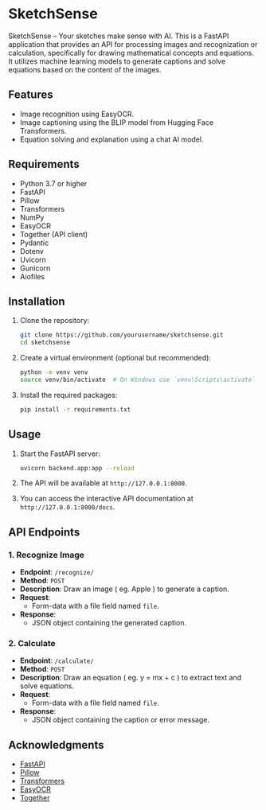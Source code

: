 # SketchSense

SketchSense – Your sketches make sense with AI. This is a FastAPI application that provides an API for processing images and recognization or calculation, specifically for drawing mathematical concepts and equations. It utilizes machine learning models to generate captions and solve equations based on the content of the images.

## Features

- Image recognition using EasyOCR.
- Image captioning using the BLIP model from Hugging Face Transformers.
- Equation solving and explanation using a chat AI model.

## Requirements

- Python 3.7 or higher
- FastAPI
- Pillow
- Transformers
- NumPy
- EasyOCR
- Together (API client)
- Pydantic
- Dotenv
- Uvicorn
- Gunicorn
- Aiofiles

## Installation

1. Clone the repository:

   ```bash
   git clone https://github.com/yourusername/sketchsense.git
   cd sketchsense
   ```

2. Create a virtual environment (optional but recommended):

   ```bash
   python -m venv venv
   source venv/bin/activate  # On Windows use `venv\Scripts\activate`
   ```

3. Install the required packages:

   ```bash
   pip install -r requirements.txt
   ```

## Usage

1. Start the FastAPI server:

   ```bash
   uvicorn backend.app:app --reload
   ```

2. The API will be available at `http://127.0.0.1:8000`.

3. You can access the interactive API documentation at `http://127.0.0.1:8000/docs`.

## API Endpoints

### 1. Recognize Image

- **Endpoint**: `/recognize/`
- **Method**: `POST`
- **Description**: Draw an image ( eg. Apple ) to generate a caption.
- **Request**: 
  - Form-data with a file field named `file`.
- **Response**: 
  - JSON object containing the generated caption.

### 2. Calculate

- **Endpoint**: `/calculate/`
- **Method**: `POST`
- **Description**: Draw an equation ( eg. y = mx + c ) to extract text and solve equations.
- **Request**: 
  - Form-data with a file field named `file`.
- **Response**: 
  - JSON object containing the caption or error message.


## Acknowledgments

- [FastAPI](https://fastapi.tiangolo.com/)
- [Pillow](https://pillow.readthedocs.io/en/stable/)
- [Transformers](https://huggingface.co/docs/transformers/index)
- [EasyOCR](https://github.com/JaidedAI/EasyOCR)
- [Together](https://together.xyz/)
